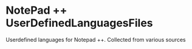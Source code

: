 # NotePad ++ UserDefinedLanguagesFiles
Userdefined languages for Notepad ++. Collected from various sources
